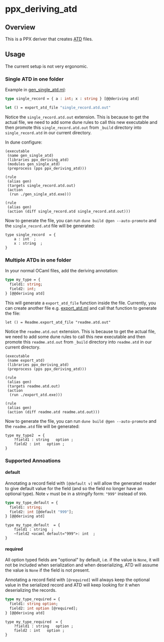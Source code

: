 # ppx\_deriving\_atd

## Overview
This is a PPX deriver that creates [ATD](https://github.com/ahrefs/atd) files.  

## Usage
The current setup is not very ergonomic.

### Single ATD in one folder
Example in [gen_single_atd.ml](./test/gen_single_atd.ml):
```ocaml
type single_record = { a : int; x : string } [@@deriving atd]

let () = export_atd_file "single_record.atd.out"
```
Notice the `single_record.atd.out` extension.  This is because to get the actual file, we need to add some dune rules to call this new executable and then promote this `single_record.atd.out` from `_build` directory into `single_record.atd` in our current directory.

In dune configure:
```dune
(executable
 (name gen_single_atd)
 (libraries ppx_deriving_atd)
 (modules gen_single_atd)
 (preprocess (pps ppx_deriving_atd)))

(rule
 (alias gen)
 (targets single_record.atd.out)
 (action
  (run ./gen_single_atd.exe)))

(rule
 (alias gen)
 (action (diff single_record.atd single_record.atd.out)))
```

Now to generate the file, you can run `dune build @gen --auto-promote` and the `single_record.atd` file will be generated:

```atd
type single_record  = {
	a : int  ;
	x : string  ;
} 
```

### Multiple ATDs in one folder

In your normal OCaml files, add the deriving annotation:
```ocaml
type my_type = {
  field1: string;
  field2: int;
} [@@deriving atd]
```

This will generate a `export_atd_file` function inside the file.  Currently, you can create another file e.g. [export_atd.ml](./test/export_atd.ml) and call that function to generate the file:
```
let () = Readme.export_atd_file "readme.atd.out"
```

Notice the `readme.atd.out` extension.  This is because to get the actual file, we need to add some dune rules to call this new executable and then promote this `readme.atd.out` from `_build` directory into `readme.atd` in our current directory.
```
(executable
 (name export_atd)
 (libraries ppx_deriving_atd)
 (preprocess (pps ppx_deriving_atd)))

(rule
 (alias gen)
 (targets readme.atd.out)
 (action
  (run ./export_atd.exe)))

(rule
 (alias gen)
 (action (diff readme.atd readme.atd.out)))
 ```

Now to generate the file, you can run `dune build @gen --auto-promote` and the `readme.atd` file will be generated:

```atd
type my_type2  = {
	?field1 : string   option ;
	field2 : int   option ;
} 
```

### Supported Annoations
#### default
Annotating a record field with `[@default v]` will allow the generated reader to give default value for the field (and so the field no longer have an optional type).  Note `v` must be in a stringify form: `"999"` instead of `999`.

```ocaml
type my_type_default = {
  field1: string;
  field2: int [@default "999"];
} [@@deriving atd]
```

```atd
type my_type_default  = {
	field1 : string  ;
	~field2 <ocaml default="999">: int  ;
} 
```

#### required
All option typed fields are "optional" by default, i.e. if the value is `None`, it will not be included when serialization and when deserializing, ATD will assume the value is `None` if the field is not present.  

Annotating a record field with `[@required]` will always keep the optional value in the serialized record and ATD will keep looking for it when deserializing the records.

```ocaml
type my_type_required = {
  field1: string option;
  field2: int option [@required];
} [@@deriving atd]
```

```atd
type my_type_required  = {
	?field1 : string   option ;
	field2 : int   option ;
} 
```
